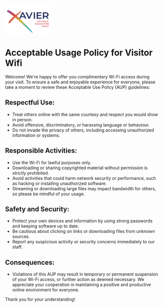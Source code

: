 ![Xavier CET logo](/XCETlogo.png)
# Acceptable Usage Policy for Visitor Wifi
Welcome! We're happy to offer you complimentary Wi-Fi access during your visit. To ensure a safe and enjoyable experience for everyone, please take a moment to review these Acceptable Use Policy (AUP) guidelines:



## Respectful Use:
- Treat others online with the same courtesy and respect you would show in person.
- Avoid offensive, discriminatory, or harassing language or behaviour.
- Do not invade the privacy of others, including accessing unauthorized information or systems.

## Responsible Activities:
- Use the Wi-Fi for lawful purposes only.
- Downloading or sharing copyrighted material without permission is strictly prohibited.
- Avoid activities that could harm network security or performance, such as hacking or installing unauthorized software.
- Streaming or downloading large files may impact bandwidth for others, so please be mindful of your usage.

## Safety and Security:
- Protect your own devices and information by using strong passwords and keeping software up to date.
- Be cautious about clicking on links or downloading files from unknown sources.
- Report any suspicious activity or security concerns immediately to our staff.

## Consequences:
- Violations of this AUP may result in temporary or permanent suspension of your Wi-Fi access, or further action as deemed necessary. We appreciate your cooperation in maintaining a positive and productive online environment for everyone.

Thank you for your understanding!
